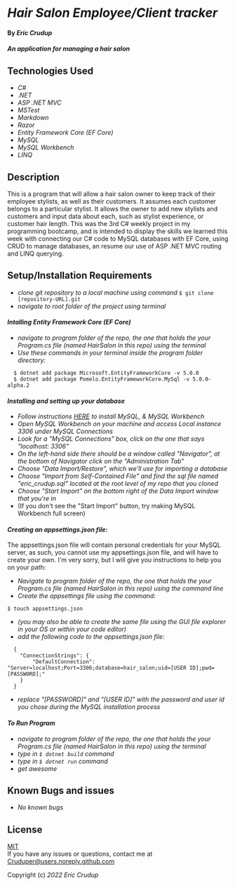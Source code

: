 # _Hair Salon Employee/Client tracker_

#### By _**Eric Crudup**_

#### _An application for managing a hair salon_

## Technologies Used

* _C#_
* _.NET_
* _ASP .NET MVC_
* _MSTest_
* _Markdown_
* _Razor_
* _Entity Framework Core (EF Core)_
* _MySQL_   
* _MySQL Workbench_
* _LINQ_

## Description

This is a program that will allow a hair salon owner to keep track of their employee stylists, as well as their customers. It assumes each customer belongs to a particular stylist. It allows the owner to add new stylists and customers and input data about each, such as stylist experience, or customer hair length. This was the 3rd C# weekly project in my programming bootcamp, and is intended to display the skills we learned this week with connecting our C# code to MySQL databases with EF Core, using CRUD to manage databases, an resume our use of ASP .NET MVC routing and LINQ querying. 


## Setup/Installation Requirements

* _clone git repository to a local machine using command_ ```$ git clone [repository-URL].git```
* _navigate to root folder of the project using terminal_

#### _Intalling Entity Framework Core (EF Core)_
* _navigate to program folder of the repo, the one that holds the your Program.cs file (named HairSalon in this repo) using the terminal_
* _Use these commands in your terminal inside the program folder directory:_  
``` 
  $ dotnet add package Microsoft.EntityFrameworkCore -v 5.0.0   
  $ dotnet add package Pomelo.EntityFrameworkCore.MySql -v 5.0.0-alpha.2   
```

#### _Installing and setting up your database_
* _Follow instructions [HERE](https://www.learnhowtoprogram.com/c-and-net/getting-started-with-c/installing-and-configuring-mysql) to install MySQL, & MySQL Workbench_   
* _Open MySQL Workbench on your machine and access Local instance 3306 under MySQL Connections_
* _Look for a "MySQL Connections" box, click on the one that says "localhost: 3306"_
* _On the left-hand side there should be a window called "Navigator", at the bottom of Navigator click on the "Administration Tab"_
* _Choose "Data Import/Restore", which we'll use for importing a database_
* _Choose "Import from Self-Contained File" and find the sql file named "eric\_crudup.sql" located at the root level of my repo that you cloned_
* _Choose "Start Import" on the bottom right of the Data Import window that you're in_ 
* (If you don't see the "Start Import" button, try making MySQL Workbench full screen)
  

#### _Creating an appsettings.json file:_

  The appsettings.json file will contain personal credentials for your MySQL server, as such, you cannot use my appsettings.json file, and will have to create your own. I'm very sorry, but I will give you instructions to help you on your path:

* _Navigate to program folder of the repo, the one that holds the your Program.cs file (named HairSalon in this repo) using the command line_
* _Create the appsettings file using the command:_ 
```
$ touch appsettings.json 
```  
* _(you may also be able to create the same file using the GUI file explorer in your OS or within your code editor)_
* _add the following code to the appsettings.json file:_ 
```  
  {
    "ConnectionStrings": {
        "DefaultConnection": "Server=localhost;Port=3306;database=hair_salon;uid=[USER ID];pwd=[PASSWORD];"
    }
  }
```
* _replace "[PASSWORD]" and "[USER ID]" with the password and user id you chose during the MySQL installation process_


#### _To Run Program_
* _navigate to program folder of the repo, the one that holds the your Program.cs file (named HairSalon in this repo) using the terminal_
* _type in ```$ dotnet build``` command_
* _type in ```$ dotnet run``` command_
* _get awesome_

## Known Bugs and issues

* _No known bugs_

## License

[MIT](https://opensource.org/licenses/MIT)    
If you have any issues or questions, contact me at Cruduper@users.noreply.github.com  

Copyright (c) _2022_  _Eric Crudup_
